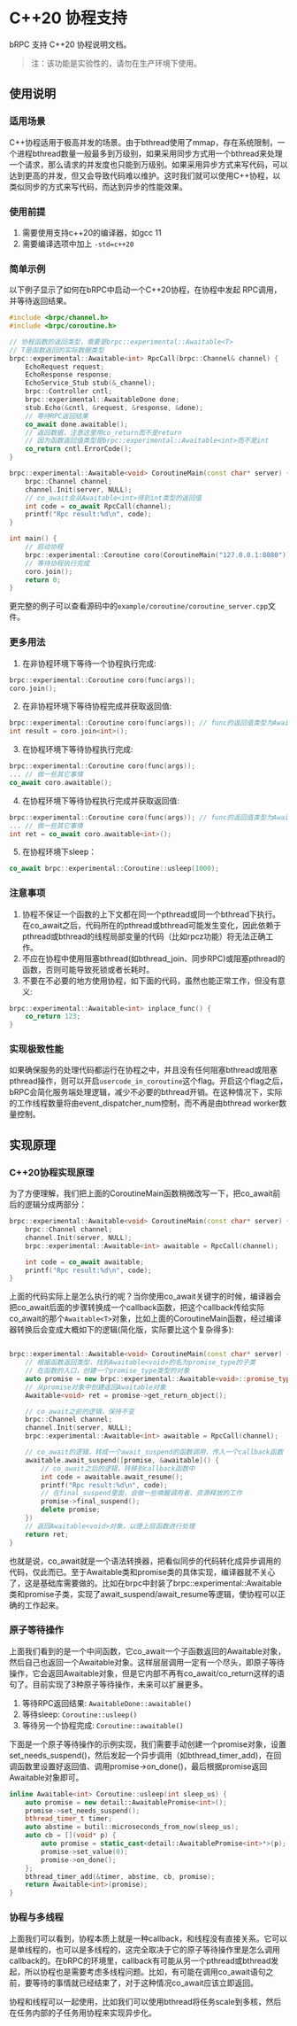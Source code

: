 # C++20 协程支持

bRPC 支持 C++20 协程说明文档。

> 注：该功能是实验性的，请勿在生产环境下使用。

## 使用说明

### 适用场景

C++协程适用于极高并发的场景。由于bthread使用了mmap，存在系统限制，一个进程bthread数量一般最多到万级别，如果采用同步方式用一个bthread来处理一个请求，那么请求的并发度也只能到万级别。如果采用异步方式来写代码，可以达到更高的并发，但又会导致代码难以维护。这时我们就可以使用C++协程，以类似同步的方式来写代码，而达到异步的性能效果。

### 使用前提

1. 需要使用支持c++20的编译器，如gcc 11
2. 需要编译选项中加上 `-std=c++20`

### 简单示例

以下例子显示了如何在bRPC中启动一个C++20协程，在协程中发起 RPC调用，并等待返回结果。

```cpp
#include <brpc/channel.h>
#include <brpc/coroutine.h>

// 协程函数的返回类型，需要是brpc::experimental::Awaitable<T>
// T是函数返回的实际数据类型
brpc::experimental::Awaitable<int> RpcCall(brpc::Channel& channel) {
    EchoRequest request;
    EchoResponse response;
    EchoService_Stub stub(&_channel);
    brpc::Controller cntl;
    brpc::experimental::AwaitableDone done;
    stub.Echo(&cntl, &request, &response, &done);
    // 等待RPC返回结果
    co_await done.awaitable();
    // 返回数据，注意这里用co_return而不是return
    // 因为函数返回值类型是brpc::experimental::Awaitable<int>而不是int
    co_return cntl.ErrorCode();
}

brpc::experimental::Awaitable<void> CoroutineMain(const char* server) {
    brpc::Channel channel;
    channel.Init(server, NULL);
    // co_await会从Awaitable<int>得到int类型的返回值
    int code = co_await RpcCall(channel);
    printf("Rpc result:%d\n", code);
}

int main() {
    // 启动协程
    brpc::experimental::Coroutine coro(CoroutineMain("127.0.0.1:8080"));
    // 等待协程执行完成
    coro.join();
    return 0;
}
```

更完整的例子可以查看源码中的`example/coroutine/coroutine_server.cpp`文件。

### 更多用法

1. 在非协程环境下等待一个协程执行完成:

```cpp
brpc::experimental::Coroutine coro(func(args));
coro.join();
```

2. 在非协程环境下等待协程完成并获取返回值:

```cpp
brpc::experimental::Coroutine coro(func(args)); // func的返回值类型为Awaitable<int>
int result = coro.join<int>();
```

3. 在协程环境下等待协程执行完成:

```cpp
brpc::experimental::Coroutine coro(func(args));
... // 做一些其它事情
co_await coro.awaitable();
```

4. 在协程环境下等待协程执行完成并获取返回值:

```cpp
brpc::experimental::Coroutine coro(func(args)); // func的返回值类型为Awaitable<int>
... // 做一些其它事情
int ret = co_await coro.awaitable<int>();
```

5. 在协程环境下sleep：
```cpp
co_await brpc::experimental::Coroutine::usleep(1000);
```

### 注意事项

1. 协程不保证一个函数的上下文都在同一个pthread或同一个bthread下执行。在co_await之后，代码所在的pthread或bthread可能发生变化，因此依赖于pthread或bthread的线程局部变量的代码（比如rpcz功能）将无法正确工作。
2. 不应在协程中使用阻塞bthread(如bthread_join、同步RPC)或阻塞pthread的函数，否则可能导致死锁或者长耗时。
3. 不要在不必要的地方使用协程，如下面的代码，虽然也能正常工作，但没有意义:

```cpp
brpc::experimental::Awaitable<int> inplace_func() {
    co_return 123;
}
```

### 实现极致性能

如果确保服务的处理代码都运行在协程之中，并且没有任何阻塞bthread或阻塞pthread操作，则可以开启`usercode_in_coroutine`这个flag。开启这个flag之后，bRPC会简化服务端处理逻辑，减少不必要的bthread开销。在这种情况下，实际的工作线程数量将由event_dispatcher_num控制，而不再是由bthread worker数量控制。

## 实现原理

### C++20协程实现原理

为了方便理解，我们把上面的CoroutineMain函数稍微改写一下，把co_await前后的逻辑分成两部分：

```cpp
brpc::experimental::Awaitable<void> CoroutineMain(const char* server) {
    brpc::Channel channel;
    channel.Init(server, NULL);
    brpc::experimental::Awaitable<int> awaitable = RpcCall(channel);

    int code = co_await awaitable;
    printf("Rpc result:%d\n", code);
}
```

上面的代码实际上是怎么执行的呢？当你使用co_await关键字的时候，编译器会把co_await后面的步骤转换成一个callback函数，把这个callback传给实际co_await的那个`Awaitable<T>`对象，比如上面的CoroutineMain函数，经过编译器转换后会变成大概如下的逻辑(简化版，实际要比这个复杂得多):

```cpp

brpc::experimental::Awaitable<void> CoroutineMain(const char* server) {
    // 根据函数返回类型，找到Awaitable<void>的名为promise_type的子类
    // 在函数的入口，创建一个promise_type类型的对象
    auto promise = new brpc::experimental::Awaitable<void>::promise_type();
    // 从promise对象中创建返回Awaitable对象
    Awaitable<void> ret = promise->get_return_object();

    // co_await之前的逻辑，保持不变
    brpc::Channel channel;
    channel.Init(server, NULL);
    brpc::experimental::Awaitable<int> awaitable = RpcCall(channel);

    // co_await的逻辑，转成一个await_suspend的函数调用，传入一个callback函数
    awaitable.await_suspend([promise, &awaitable]() {
        // co_await之后的逻辑，转移到callback函数中
        int code = awaitable.await_resume();
        printf("Rpc result:%d\n", code);
        // 在final_suspend里面，会做一些唤醒调用者、资源释放的工作
        promise->final_suspend();
        delete promise;
    })
    // 返回Awaitable<void>对象，以便上层函数进行处理
    return ret;
}
```

也就是说，co_await就是一个语法转换器，把看似同步的代码转化成异步调用的代码，仅此而已。至于Awaitable类和promise类的具体实现，编译器就不关心了，这是基础库需要做的。比如在brpc中封装了brpc::experimental::Awaitable类和promise子类，实现了await_suspend/await_resume等逻辑，使协程可以正确的工作起来。

### 原子等待操作

上面我们看到的是一个中间函数，它co_await一个子函数返回的Awaitable对象，然后自己也返回一个Awaitable对象。这样层层调用一定有一个尽头，即原子等待操作，它会返回Awaitable对象，但是它内部不再有co_await/co_return这样的语句了。目前实现了3种原子等待操作，未来可以扩展更多。

1. 等待RPC返回结果: `AwaitableDone::awaitable()`
2. 等待sleep: `Coroutine::usleep()`
3. 等待另一个协程完成: `Coroutine::awaitable()`

下面是一个原子等待操作的示例实现，我们需要手动创建一个promise对象，设置set_needs_suspend()，然后发起一个异步调用（如bthread_timer_add)，在回调函数里设置好返回值、调用promise->on_done()，最后根据promise返回Awaitable对象即可。

```cpp
inline Awaitable<int> Coroutine::usleep(int sleep_us) {
    auto promise = new detail::AwaitablePromise<int>();
    promise->set_needs_suspend();
    bthread_timer_t timer;
    auto abstime = butil::microseconds_from_now(sleep_us);
    auto cb = [](void* p) {
        auto promise = static_cast<detail::AwaitablePromise<int>*>(p);
        promise->set_value(0);
        promise->on_done();
    };
    bthread_timer_add(&timer, abstime, cb, promise);
    return Awaitable<int>(promise);
}
```

### 协程与多线程

上面我们可以看到，协程本质上就是一种callback，和线程没有直接关系。它可以是单线程的，也可以是多线程的，这完全取决于它的原子等待操作里是怎么调用callback的。在bRPC的环境里，callback有可能从另一个pthread或bthread发起，所以协程也是需要考虑多线程问题。比如，有可能在调用co_await语句之前，要等待的事情就已经结束了，对于这种情况co_await应该立即返回。

协程和线程可以一起使用，比如我们可以使用bthread将任务scale到多核，然后在任务内部的子任务用协程来实现异步化。